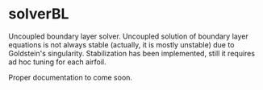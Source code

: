 # solverBL

Uncoupled boundary layer solver. Uncoupled solution of boundary layer equations is not always stable (actually, it is mostly unstable) due to Goldstein's singularity. Stabilization has been implemented, still it requires ad hoc tuning for each airfoil.

Proper documentation to come soon.
